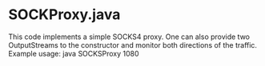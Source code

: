 SOCKProxy.java
============
This code implements a simple SOCKS4 proxy.  One can also provide two
OutputStreams to the constructor and monitor both directions of the
traffic.  Example usage: java SOCKSProxy 1080
